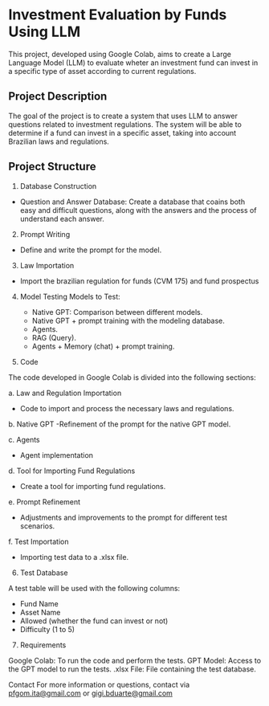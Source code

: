# Investment Evaluation by Funds Using LLM
This project, developed using Google Colab, aims to create a Large Language Model (LLM) to evaluate wheter an investment fund can invest in a specific type of asset according to current regulations.

## Project Description
The goal of the project is to create a system that uses LLM to answer questions related to investment regulations. The system will be able to determine if a fund can invest in a specific asset, taking into account Brazilian laws and regulations.

## Project Structure

1. Database Construction
  - Question and Answer Database: Create a  database that coains both easy and difficult questions, along with the answers and the process of understand each answer.

2. Prompt Writing
  -  Define and write the prompt for the model.

3. Law Importation
  - Import the brazilian regulation for funds (CVM 175) and fund prospectus
    
4. Model Testing
  Models to Test:
    - Native GPT: Comparison between different models.
    - Native GPT + prompt training with the modeling database.
    - Agents.
    - RAG (Query).
    - Agents + Memory (chat) + prompt training.
      

5. Code
   
  The code developed in Google Colab is divided into the following sections:

a. Law and Regulation Importation
  - Code to import and process the necessary laws and regulations.

b. Native GPT
  -Refinement of the prompt for the native GPT model.

c. Agents
  - Agent implementation

d. Tool for Importing Fund Regulations
  - Create a tool for importing fund regulations.

e. Prompt Refinement
  - Adjustments and improvements to the prompt for different test scenarios.

f. Test Importation
  - Importing test data to a .xlsx file.


6. Test Database
   
A test table will be used with the following columns:
- Fund Name
- Asset Name
- Allowed (whether the fund can invest or not)
- Difficulty (1 to 5)


7. Requirements
   
Google Colab: To run the code and perform the tests.
GPT Model: Access to the GPT model to run the tests.
.xlsx File: File containing the test database.



Contact
For more information or questions, contact via pfgom.ita@gmail.com or gigi.bduarte@gmail.com 
